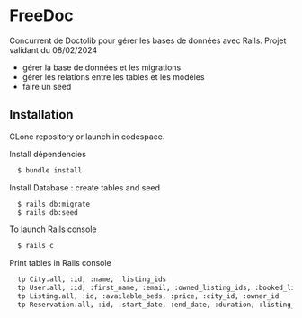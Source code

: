 # FreeDoc

Concurrent de Doctolib pour gérer les bases de données avec Rails. Projet validant du 08/02/2024
- gérer la base de données et les migrations
- gérer les relations entre les tables et les modèles
- faire un seed

## Installation

CLone repository or launch in codespace.

Install dépendencies
```bash
  $ bundle install
```
Install Database : create tables and seed
```bash
  $ rails db:migrate
  $ rails db:seed
```
To launch Rails console
```bash
  $ rails c
```
Print tables in Rails console
```bash
  tp City.all, :id, :name, :listing_ids
  tp User.all, :id, :first_name, :email, :owned_listing_ids, :booked_listing_ids
  tp Listing.all, :id, :available_beds, :price, :city_id, :owner_id
  tp Reservation.all, :id, :start_date, :end_date, :duration, :listing_id

```